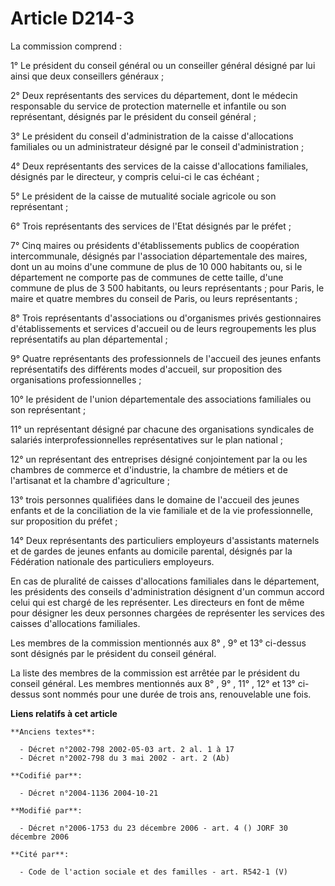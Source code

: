 # Article D214-3

La commission comprend :

1° Le président du conseil général ou un conseiller général désigné par lui ainsi que deux conseillers généraux ;

2° Deux représentants des services du département, dont le médecin responsable du service de protection maternelle et
infantile ou son représentant, désignés par le président du conseil général ;

3° Le président du conseil d'administration de la caisse d'allocations familiales ou un administrateur désigné par le conseil
d'administration ;

4° Deux représentants des services de la caisse d'allocations familiales, désignés par le directeur, y compris celui-ci le
cas échéant ;

5° Le président de la caisse de mutualité sociale agricole ou son représentant ;

6° Trois représentants des services de l'Etat désignés par le préfet ;

7° Cinq maires ou présidents d'établissements publics de coopération intercommunale, désignés par l'association
départementale des maires, dont un au moins d'une commune de plus de 10 000 habitants ou, si le département ne comporte pas
de communes de cette taille, d'une commune de plus de 3 500 habitants, ou leurs représentants ; pour Paris, le maire et
quatre membres du conseil de Paris, ou leurs représentants ;

8° Trois représentants d'associations ou d'organismes privés gestionnaires d'établissements et services d'accueil ou de leurs
regroupements les plus représentatifs au plan départemental ;

9° Quatre représentants des professionnels de l'accueil des jeunes enfants représentatifs des différents modes d'accueil, sur
proposition des organisations professionnelles ;

10° le président de l'union départementale des associations familiales ou son représentant ;

11° un représentant désigné par chacune des organisations syndicales de salariés interprofessionnelles représentatives sur le
plan national ;

12° un représentant des entreprises désigné conjointement par la ou les chambres de commerce et d'industrie, la chambre de
métiers et de l'artisanat et la chambre d'agriculture ;

13° trois personnes qualifiées dans le domaine de l'accueil des jeunes enfants et de la conciliation de la vie familiale et
de la vie professionnelle, sur proposition du préfet ;

14° Deux représentants des particuliers employeurs d'assistants maternels et de gardes de jeunes enfants au domicile
parental, désignés par la Fédération nationale des particuliers employeurs.

En cas de pluralité de caisses d'allocations familiales dans le département, les présidents des conseils d'administration
désignent d'un commun accord celui qui est chargé de les représenter. Les directeurs en font de même pour désigner les deux
personnes chargées de représenter les services des caisses d'allocations familiales.

Les membres de la commission mentionnés aux 8° , 9° et 13° ci-dessus sont désignés par le président du conseil général.

La liste des membres de la commission est arrêtée par le président du conseil général. Les membres mentionnés aux 8° , 9° ,
11° , 12° et 13° ci-dessus sont nommés pour une durée de trois ans, renouvelable une fois.

**Liens relatifs à cet article**

	**Anciens textes**:

	  - Décret n°2002-798 2002-05-03 art. 2 al. 1 à 17
	  - Décret n°2002-798 du 3 mai 2002 - art. 2 (Ab)

	**Codifié par**:

	  - Décret n°2004-1136 2004-10-21

	**Modifié par**:

	  - Décret n°2006-1753 du 23 décembre 2006 - art. 4 () JORF 30 décembre 2006

	**Cité par**:

	  - Code de l'action sociale et des familles - art. R542-1 (V)
